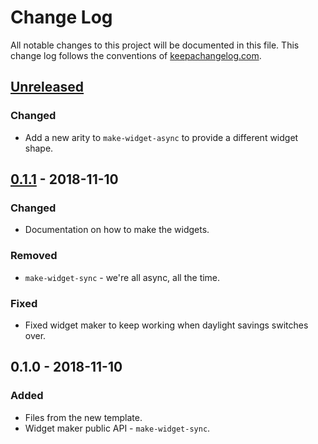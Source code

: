 # Change Log
All notable changes to this project will be documented in this file. This change log follows the conventions of [keepachangelog.com](http://keepachangelog.com/).

## [Unreleased]
### Changed
- Add a new arity to `make-widget-async` to provide a different widget shape.

## [0.1.1] - 2018-11-10
### Changed
- Documentation on how to make the widgets.

### Removed
- `make-widget-sync` - we're all async, all the time.

### Fixed
- Fixed widget maker to keep working when daylight savings switches over.

## 0.1.0 - 2018-11-10
### Added
- Files from the new template.
- Widget maker public API - `make-widget-sync`.

[Unreleased]: https://github.com/your-name/rules_rule/compare/0.1.1...HEAD
[0.1.1]: https://github.com/your-name/rules_rule/compare/0.1.0...0.1.1
